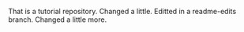 That is a tutorial repository. 
Changed a little. 
Editted in a readme-edits branch. 
Changed a little more.

